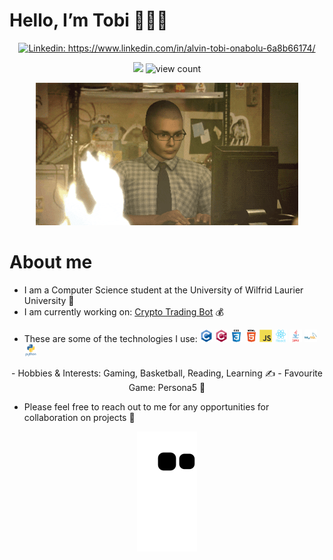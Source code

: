 # Hello, I’m Tobi 👨🏽‍💻 

<p align="center">
<a href="https://www.linkedin.com/in/alvin-tobi-onabolu-6a8b66174/"><img src="https://img.shields.io/badge/-Tobi_Onabolu-%230077B5.svg?&style=flat&logo=linkedin&logoColor=white" alt="Linkedin: https://www.linkedin.com/in/alvin-tobi-onabolu-6a8b66174/"></a>
</p>
<p align="center">
<img src="https://img.shields.io/badge/Vim-Lover-brightgreen?&logo=Vim">
<img src="https://komarev.com/ghpvc/?username=TobiOnabolu&color=blue" alt="view count" />
</p>

<p align="center">
  <img src="giphy.gif" alt="animated" />
</p>


# About me

- I am a Computer Science student at the University of Wilfrid Laurier University 📕
- I am currently working on: [Crypto Trading Bot](https://github.com/TobiOnabolu/CryptoBot) 💰
- <p align="left">These are some of the technologies I use:    
  <img src="https://github.com/devicons/devicon/blob/master/icons/c/c-original.svg" alt="c" width="20" height="20"/> 
  <img src="https://github.com/devicons/devicon/blob/master/icons/cplusplus/cplusplus-original.svg" alt="cplusplus" width="20" height="20"/> 
  <img src="https://github.com/devicons/devicon/blob/master/icons/css3/css3-original-wordmark.svg" alt="css3" width="20" height="20"/> 
  <img src="https://github.com/devicons/devicon/blob/master/icons/html5/html5-original-wordmark.svg" alt="html5" width="20" height="20"/> 
  <img src="https://github.com/devicons/devicon/blob/master/icons/javascript/javascript-original.svg" alt="javascript" width="20" height="20"/> 
  <img src="https://github.com/devicons/devicon/blob/master/icons/react/react-original-wordmark.svg" alt="react" width="20" height="20"/> 
  <img src="https://github.com/devicons/devicon/blob/master/icons/java/java-original-wordmark.svg" alt="java" width="20" height="20"/> 
  <img src="https://github.com/devicons/devicon/blob/master/icons/mysql/mysql-original-wordmark.svg" alt="mysql" width="20" height="20"/> 
  <img src="https://github.com/devicons/devicon/blob/master/icons/python/python-original-wordmark.svg" alt="python" width="20" height="20"/> 
<p align="center">
- Hobbies & Interests: Gaming, Basketball, Reading, Learning ✍️
- Favourite Game: Persona5 👾
 
- Please feel free to reach out to me for any opportunities for collaboration on projects 🤝 


<p align="center">
  <img src="https://github.com/TobiOnabolu/TobiOnabolu/raw/output/github-contribution-grid-snake.svg" alt="snake"></center>
</p>
